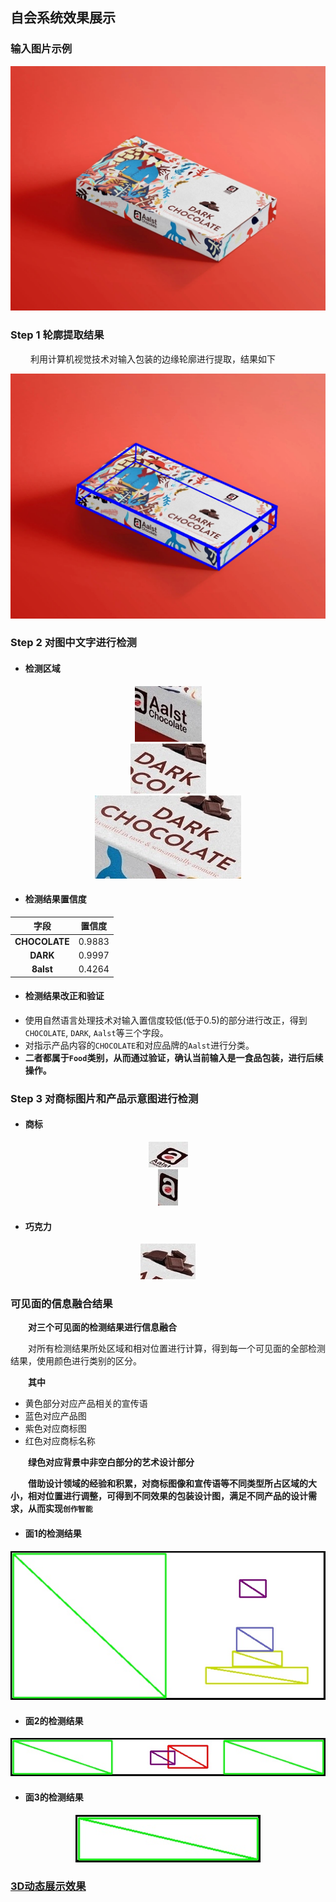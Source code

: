 
## 自会系统效果展示

### 输入图片示例

<div align=center><img src="1.jpeg" ></div>

### Step 1 轮廓提取结果
&#8195;&#8195; 利用计算机视觉技术对输入包装的边缘轮廓进行提取，结果如下

<div align=center><img src="edges.jpg" ></div>

### Step 2 对图中文字进行检测

* #### 检测区域

<div align=center><img src="Aalst.jpg" ></div>
<div align=center><img src="DARK.jpg" ></div>
<div align=center><img src="CHOCOLATE.jpg" ></div>

* #### 检测结果置信度

<div class="center">

|  字段   | 置信度  |
| :----:  | :----:  |
| **CHOCOLATE**  | 0.9883 |
| **DARK**  | 0.9997 |
| **8alst** | 0.4264 |
  
</div>

* #### 检测结果改正和验证
* 使用自然语言处理技术对输入置信度较低(低于0.5)的部分进行改正，得到`CHOCOLATE`, `DARK`, `Aalst`等三个字段。
* 对指示产品内容的`CHOCOLATE`和对应品牌的`Aalst`进行分类。
* **二者都属于`Food`类别，从而通过验证，确认当前输入是一食品包装，进行后续操作。**


### Step 3 对商标图片和产品示意图进行检测

* #### 商标
<div align=center><img src="logo_0.jpg" ></div>
<div align=center><img src="logo_1.jpg" ></div>

  
* #### 巧克力
<div align=center><img src="content.jpg" ></div>

### 可见面的信息融合结果
  
**&#8195;&#8195;对三个可见面的检测结果进行信息融合**  

&#8195;&#8195;对所有检测结果所处区域和相对位置进行计算，得到每一个可见面的全部检测结果，使用颜色进行类别的区分。

**&#8195;&#8195;其中**
* 黄色部分对应产品相关的宣传语
* 蓝色对应产品图
* 紫色对应商标图
* 红色对应商标名称

**&#8195;&#8195;绿色对应背景中非空白部分的艺术设计部分**

**&#8195;&#8195;借助设计领域的经验和积累，对商标图像和宣传语等不同类型所占区域的大小，相对位置进行调整，可得到不同效果的包装设计图，满足不同产品的设计需求，从而实现`创作智能`**

* #### 面1的检测结果
<div align=center><img src="region0.jpg" ></div>

* #### 面2的检测结果
<div align=center><img src="region1.jpg" ></div>


* #### 面3的检测结果
<div align=center><img src="region2.jpg" ></div>


### [3D动态展示效果](https://foreverruri.github.io/zihui_dynamic_display/)

